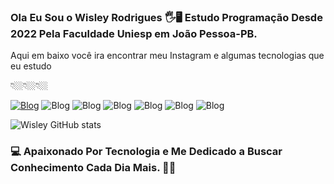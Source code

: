 


### Ola Eu Sou o Wisley Rodrigues 🖐️🖥️ Estudo Programação Desde 2022 Pela Faculdade Uniesp em João Pessoa-PB.
Aqui em baixo você ira encontrar meu Instagram e algumas tecnologias que eu estudo 

👇🏼👇🏼👇🏼
  

[![Blog](https://img.shields.io/badge/Instagram-E4405F?style=for-the-badge&logo=instagram&logoColor=white
)](https://www.instagram.com/wisley_uai/)
![Blog](https://img.shields.io/badge/HTML5-E34F26?style=for-the-badge&logo=html5&logoColor=white
)
![Blog](https://img.shields.io/badge/CSS3-1572B6?style=for-the-badge&logo=css3&logoColor=white
)
![Blog](https://img.shields.io/badge/JavaScript-F7DF1E?style=for-the-badge&logo=javascript&logoColor=black
)
![Blog](https://img.shields.io/badge/Python-3776AB?style=for-the-badge&logo=python&logoColor=white
)
![Blog](https://img.shields.io/badge/Java-ED8B00?style=for-the-badge&logo=java&logoColor=white
)
![Blog]([https://img.shields.io/badge/Java-ED8B00?style=for-the-badge&logo=java&logoColor=white](https://img.shields.io/badge/React_Native-20232A?style=for-the-badge&logo=react&logoColor=61DAFB)
)



![Wisley GitHub stats](https://github-readme-stats.vercel.app/api?username=Wisleey&show_icons=true&theme=tokyonight)

### 💻 Apaixonado Por Tecnologia e Me Dedicado a Buscar Conhecimento Cada Dia Mais. 👋👋

